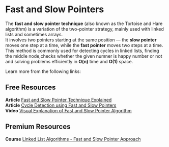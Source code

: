 # Fast and Slow Pointers


The **fast and slow pointer technique** (also known as the Tortoise and Hare algorithm) is a variation of the two-pointer strategy, mainly used with linked lists and sometimes arrays.  
It involves two pointers starting at the same position — the **slow pointer** moves one step at a time, while the **fast pointer** moves two steps at a time.  
This method is commonly used for detecting cycles in linked lists, finding the middle node,checks whether the given numner is happy number or not and solving problems efficiently in **O(n)** time and **O(1)** space.

Learn more from the following links:

## Free Resources

**Article** [Fast and Slow Pointer Technique Explained](https://www.geeksforgeeks.org/floyds-cycle-finding-algorithm/)  
**Article** [Cycle Detection using Fast and Slow Pointers](https://leetcode.com/problems/linked-list-cycle/solutions/)  
**Video** [Visual Explanation of Fast and Slow Pointer Algorithm](https://www.youtube.com/watch?v=wjYnzkAhcNk)

## Premium Resources

**Course** [Linked List Algorithms - Fast and Slow Pointer Approach](https://www.udemy.com/course/data-structures-and-algorithms-the-complete-guide/)
